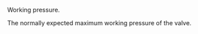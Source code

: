 Working pressure.


<!-- comment -->


The normally expected maximum working pressure of the valve.

